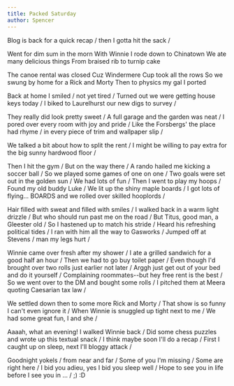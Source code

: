 ```yaml
---
title: Packed Saturday
author: Spencer
---
```


Blog is back for a quick recap /
then I gotta hit the sack /

Went for dim sum in the morn
With Winnie I rode down to Chinatown
We ate many delicious things
From braised rib to turnip cake

The canoe rental was closed
Cuz Windermere Cup took all the rows
So we swung by home for a Rick and Morty
Then to physics my gal I ported

Back at home I smiled /
not yet tired /
Turned out we were getting house keys today /
I biked to Laurelhurst our new digs to survey /

They really did look pretty sweet /
A full garage and the garden was neat /
I pored over every room with joy and pride /
Like the Forsbergs' the place had rhyme /
in every piece of trim and wallpaper slip /

We talked a bit about how to split the rent /
I might be willing to pay extra for the big sunny hardwood floor /

Then I hit the gym /
But on the way there /
A rando hailed me kicking a soccer ball /
So we played some games of one on one /
Two goals were set out in the golden sun /
We had lots of fun /
Then I went to play my hoops /
Found my old buddy Luke /
We lit up the shiny maple boards /
I got lots of flying...
BOARDS
and we rolled over skilled hooplords /

Hair filled with sweat and filled with smiles /
I walked back in a warm light drizzle /
But who should run past me on the road /
But Titus, good man, a Gleester old /
So I hastened up to match his stride /
Heard his refreshing political tides /
I ran with him all the way to Gasworks /
Jumped off at Stevens / man my legs hurt /

Winnie came over fresh after my shower /
I ate a grilled sandwich for a good half an hour /
Then we had to go buy toilet paper /
Even though I'd brought over two rolls just earlier not later /
Arggh just get out of your bed and do it yourself /
Complaining roommates--but hey free rent is the best /
So we went over to the DM and bought some rolls /
I pitched them at Meera quoting Caesarian tax law /

We settled down then to some more Rick and Morty /
That show is so funny I can't even ignore it /
When Winnie is snuggled up tight next to me /
We had some great fun, I and she /

Aaaah, what an evening! I walked Winnie back /
Did some chess puzzles and wrote up this textual snack /
I think maybe soon I'll do a recap /
First I caught up on sleep, next I'll bloggy attack /

Goodnight yokels / from near and far /
Some of you I'm missing / Some are right here /
I bid you adieu, yes I bid you sleep well /
Hope to see you in life before I see you in ... /
;) :D